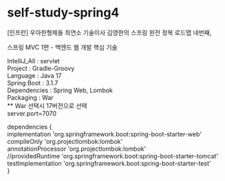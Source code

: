 # self-study-spring4

[인프런] 우아한형제들 최연소 기술이사 김영한의 스프링 완전 정복 로드맵 네번째, <br/>
        
스프링 MVC 1편 - 백엔드 웹 개발 핵심 기술<br/>

IntelliJ_All : servlet<br/>
Project : Gradle-Groovy<br/>
Language : Java 17<br/>
Spring Boot : 3.1.7<br/>
Dependencies : Spring Web, Lombok<br/>
Packaging : War<br/>
** War 선택시 17버전으로 선택<br/>
server.port=7070<br/>

dependencies {<br/>
	implementation 'org.springframework.boot:spring-boot-starter-web'<br/>
	compileOnly 'org.projectlombok:lombok'<br/>
	annotationProcessor 'org.projectlombok:lombok'<br/>
	//providedRuntime 'org.springframework.boot:spring-boot-starter-tomcat'<br/>
	testImplementation 'org.springframework.boot:spring-boot-starter-test'<br/>
}<br/>
